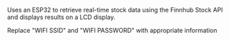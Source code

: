 Uses an ESP32 to retrieve real-time stock data using the Finnhub Stock API and displays results on a LCD display.

Replace "WIFI SSID" and "WIFI PASSWORD" with appropriate information
